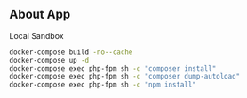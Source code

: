 ## About App
Local Sandbox
```bash
docker-compose build -no--cache
docker-compose up -d
docker-compose exec php-fpm sh -c "composer install"
docker-compose exec php-fpm sh -c "composer dump-autoload"
docker-compose exec php-fpm sh -c "npm install"
```
